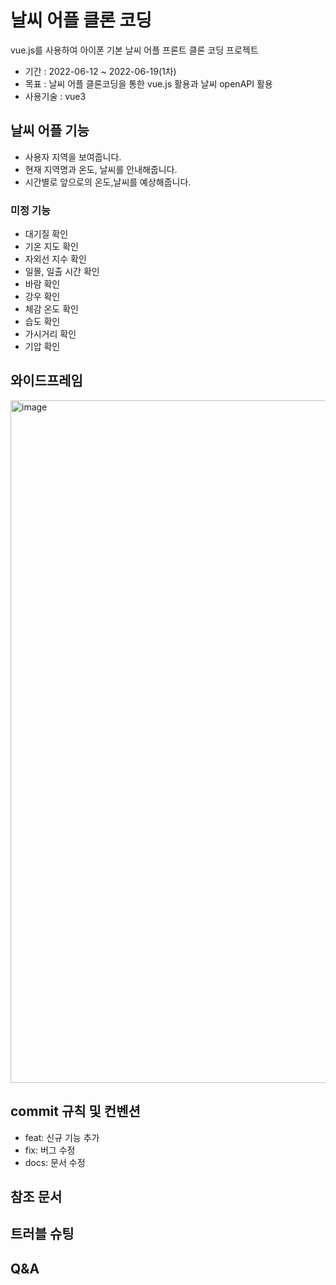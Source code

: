 # 날씨 어플 클론 코딩

vue.js를 사용하여 아이폰 기본 날씨 어플 프론트 클론 코딩 프로젝트

- 기간 : 2022-06-12 ~ 2022-06-19(1차)
- 목표 : 날씨 어플 클론코딩을 통한 vue.js 활용과 날씨 openAPI 활용
- 사용기술 : vue3

## 날씨 어플 기능
- 사용자 지역을 보여줍니다.
- 현재 지역명과 온도, 날씨를 안내해줍니다.
- 시간별로 앞으로의 온도,날씨를 예상해줍니다.

### 미정 기능
- 대기질 확인
- 기온 지도 확인
- 자외선 지수 확인
- 일몰, 일출 시간 확인
- 바람 확인
- 강우 확인
- 체감 온도 확인
- 습도 확인
- 가시거리 확인
- 기압 확인

## 와이드프레임
<img width="1092" alt="image" src="https://user-images.githubusercontent.com/82690689/173224393-5bc22e51-5826-4eea-9f52-792836c79345.png">


## commit 규칙 및 컨벤션
- feat: 신규 기능 추가
- fix: 버그 수정
- docs: 문서 수정

## 참조 문서

## 트러블 슈팅

## Q&A
